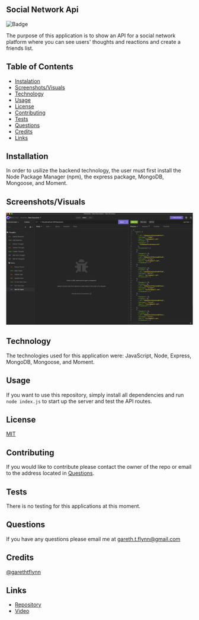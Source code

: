 ## Social Network Api

![Badge](https://img.shields.io/badge/License-MIT-red)

The purpose of this application is to show an API for a social network platform where you can see users' thoughts and reactions and create a friends list.

## Table of Contents 

  * [Instalation](#installation)
  * [Screenshots/Visuals](#screenshots/visuals)
  * [Technology](#technology)
  * [Usage](#usage)
  * [License](#license)
  * [Contributing](#contributing)
  * [Tests](#tests)
  * [Questions](#questions)
  * [Credits](#credits)
  * [Links](#links)

## Installation 

In order to usilize the backend technology, the user must first install the Node Package Manager (npm), the express package, MongoDB, Mongoose, and Moment.

## Screenshots/Visuals

![App Screenshot](./asstes/socialApi.png)

## Technology

The technologies used for this application were: JavaScript, Node, Express, MongoDB, Mongoose, and Moment.

## Usage

If you want to use this repository, simply install all dependencies and run ``` node index.js ``` to start up the server and test the API routes.

## License

[MIT](https://choosealicense.com/licenses/mit/)

## Contributing 

If you would like to contribute please contact the owner of the repo or email to the address located in [Questions](#questions).

## Tests

There is no testing for this applications at this moment.

## Questions 

If you have any questions please email me at gareth.t.flynn@gmail.com

## Credits

[@garethtflynn](https://www.github.com/garethtflynn) 

## Links  

* [Repository](https://github.com/garethtflynn/SocialNetworkApi)
* [Video](https://drive.google.com/file/d/1lyodVWb5ku78TnSANran-Z1Jm5SzW1XF/view)
